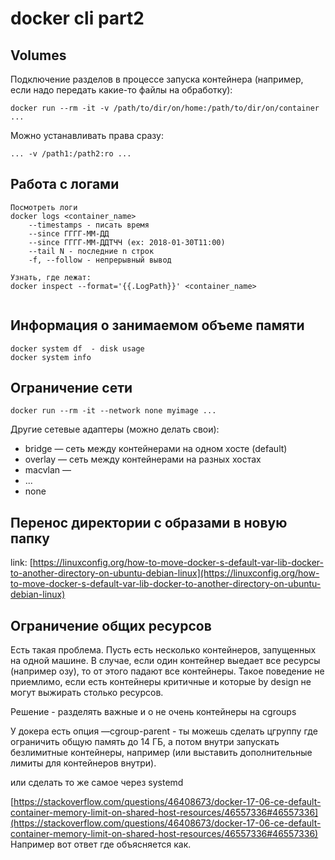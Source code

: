 # docker cli part2

## Volumes

Подключение разделов в процессе запуска контейнера (например, если надо передать какие-то файлы на обработку):

```
docker run --rm -it -v /path/to/dir/on/home:/path/to/dir/on/container ...
```

Можно устанавливать права сразу:

```
... -v /path1:/path2:ro ...
```

## Работа с логами

```
Посмотреть логи
docker logs <container_name> 
    --timestamps - писать время
    --since ГГГГ-ММ-ДД
    --since ГГГГ-ММ-ДДТЧЧ (ex: 2018-01-30Т11:00)
    --tail N - последние n строк
    -f, --follow - непрерывный вывод

Узнать, где лежат:
docker inspect --format='{{.LogPath}}' <container_name>
    

```

## Информация о занимаемом объеме памяти

```
docker system df  - disk usage
docker system info
```

## Ограничение сети

```
docker run --rm -it --network none myimage ...
```

Другие сетевые адаптеры (можно делать свои):

* bridge — сеть между контейнерами на одном хосте (default)
* overlay — сеть между контейнерами на разных хостах
* macvlan —&#x20;
* ...
* none

## Перенос директории с образами в новую папку

link: [https://linuxconfig.org/how-to-move-docker-s-default-var-lib-docker-to-another-directory-on-ubuntu-debian-linux](https://linuxconfig.org/how-to-move-docker-s-default-var-lib-docker-to-another-directory-on-ubuntu-debian-linux)

## Ограничение общих ресурсов

Есть такая проблема. Пусть есть несколько контейнеров, запущенных на одной машине. В случае, если один контейнер выедает все ресурсы (например озу), то от этого падают все контейнеры. Такое поведение не приемлимо, если есть контейнеры критичные и которые by design не могут выжирать столько ресурсов.&#x20;

Решение - разделять важные и о не очень контейнеры на cgroups

У докера есть опция —cgroup-parent - ты можешь сделать цгруппу где ограничить общую память до 14 ГБ, а потом внутри запускать безлимитные контейнеры, например (или выставить дополнительные лимиты для контейнеров внутри).

или сделать то же самое через systemd

[https://stackoverflow.com/questions/46408673/docker-17-06-ce-default-container-memory-limit-on-shared-host-resources/46557336#46557336](https://stackoverflow.com/questions/46408673/docker-17-06-ce-default-container-memory-limit-on-shared-host-resources/46557336#46557336) Например вот ответ где объясняется как.
